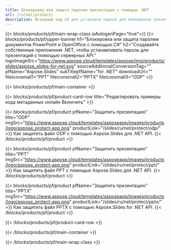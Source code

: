 ```yaml
---
title: Блокировка или защита паролем презентации с помощью .NET
url: /ru/net/protect/
description: Исходный код С# для установки пароля для блокировки презентации
---
```


{{< blocks/products/pf/main-wrap-class isAutogenPage="true">}}
{{< blocks/products/pf/upper-banner h1="Блокировка или защита паролем документов PowerPoint и OpenOffice с помощью C#" h2="Создавайте собственные приложения .NET, чтобы устанавливать пароль для презентаций с помощью серверных API." logoImageSrc="https://www.aspose.cloud/templates/aspose/img/products/slides/aspose_slides-for-net.svg" sourceAdditionalConversionTag="" pfName="Aspose.Slides" subTitlepfName="for .NET" downloadUrl="" fileiconsmall1="PPT" fileiconsmall2="PPTX" fileiconsmall3="ODP" >}}

{{< blocks/products/pf/main-container >}}

{{< blocks/products/pf/product-card-row title="Редактировать примеры кода метаданных онлайн Включить" >}}

{{< blocks/products/pf/product pfName="Защитить презентацию" title="ODP" imgSrc="https://www.aspose.cloud/templates/asposeapp/images/products/logo/aspose_protect-app.png" productLink="/slides/ru/net/protect/odp/" >}}
Как защитить файл ODP с помощью Aspose.Slides для .NET API.
{{< /blocks/products/pf/product >}}

{{< blocks/products/pf/product pfName="Защитить презентацию" title="PPT" imgSrc="https://www.aspose.cloud/templates/asposeapp/images/products/logo/aspose_protect-app.png" productLink="/slides/ru/net/protect/ppt/" >}}
Как защитить файл PPT с помощью Aspose.Slides для .NET API.
{{< /blocks/products/pf/product >}}

{{< blocks/products/pf/product pfName="Защитить презентацию" title="PPTX" imgSrc="https://www.aspose.cloud/templates/asposeapp/images/products/logo/aspose_protect-app.png" productLink="/slides/ru/net/protect/pptx/" >}}
Как защитить файл PPTX с помощью Aspose.Slides for .NET API.
{{< /blocks/products/pf/product >}}



{{< /blocks/products/pf/product-card-row >}}

{{< /blocks/products/pf/main-container >}}
    
{{< /blocks/products/pf/main-wrap-class >}}